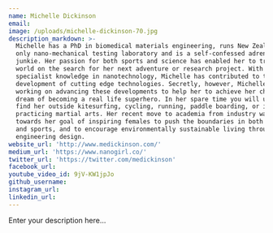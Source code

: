 ```yaml
---
name: Michelle Dickinson
email:
image: /uploads/michelle-dickinson-70.jpg
description_markdown: >-
  Michelle has a PhD in biomedical materials engineering, runs New Zealand’s
  only nano-mechanical testing laboratory and is a self-confessed adrenaline
  junkie. Her passion for both sports and science has enabled her to travel the
  world on the search for her next adventure or research project. With
  specialist knowledge in nanotechnology, Michelle has contributed to the
  development of cutting edge technologies. Secretly, however, Michelle has been
  working on advancing these developments to help her to achieve her childhood
  dream of becoming a real life superhero. In her spare time you will usually
  find her outside kitesurfing, cycling, running, paddle boarding, or inside
  practicing martial arts. Her recent move to academia from industry was a step
  towards her goal of inspiring females to push the boundaries in both science
  and sports, and to encourage environmentally sustainable living through
  engineering design.
website_url: 'http://www.medickinson.com/'
medium_url: 'https://www.nanogirl.co/'
twitter_url: 'https://twitter.com/medickinson'
facebook_url:
youtube_video_id: 9jV-KW1jpJo
github_username:
instagram_url:
linkedin_url:
---
```

Enter your description here...
